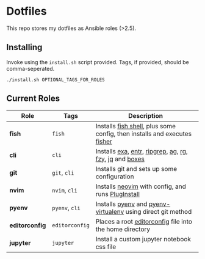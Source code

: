 # Dotfiles

This repo stores my dotfiles as Ansible roles (>2.5).

## Installing

Invoke using the `install.sh` script provided. Tags, if provided, should be comma-seperated.

`./install.sh OPTIONAL_TAGS_FOR_ROLES`

## Current Roles

| Role             | Tags           | Description                                                                        |
| ---------------- | -------------- | ---------------------------------------------------------------------------------- |
| **fish**         | `fish`         | Installs [fish shell][fish], plus some config, then installs and executes [fisher] |
| **cli**          | `cli`          | Installs [exa], [entr], [ripgrep], [ag], [rg], [fzy], [jq] and [boxes]                   |
| **git**          | `git`, `cli`   | Installs git and sets up some configuration                                        |
| **nvim**         | `nvim`, `cli`  | Installs [neovim] with config, and runs [PlugInstall][vim-plug]                    |
| **pyenv**        | `pyenv`, `cli` | Installs [pyenv] and [pyenv-virtualenv] using direct git method                    |
| **editorconfig** | `editorconfig` | Places a root [editorconfig] file into the home directory                          |
| **jupyter**      | `jupyter`      | Install a custom jupyter notebook css file                                         |

[fish]: https://fishshell.com/
[fisher]: https://github.com/jorgebucaran/fisher
[exa]: https://the.exa.website/
[entr]: http://eradman.com/entrproject/
[ripgrep]: https://github.com/BurntSushi/ripgrep
[ag]: https://github.com/ggreer/the_silver_searcher
[rg]: https://github.com/BurntSushi/ripgrep
[fzy]: https://github.com/jhawthorn/fzy
[jq]: https://stedolan.github.io/jq/
[neovim]: https://neovim.io/
[vim-plug]: https://github.com/junegunn/vim-plug
[pyenv]: https://github.com/pyenv/pyenv
[pyenv-virtualenv]: https://github.com/pyenv/pyenv-virtualenv
[boxes]: https://boxes.thomasjensen.com/
[editorconfig]: https://editorconfig.org/
